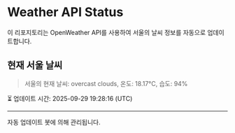 
# Weather API Status

이 리포지토리는 OpenWeather API를 사용하여 서울의 날씨 정보를 자동으로 업데이트합니다.

## 현재 서울 날씨
> 서울의 현재 날씨: overcast clouds, 온도: 18.17°C, 습도: 94%

⏳ 업데이트 시간: 2025-09-29 19:28:16 (UTC)

---
자동 업데이트 봇에 의해 관리됩니다.
